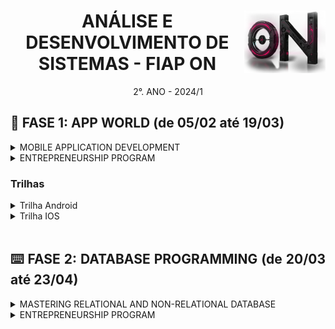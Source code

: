 <div align="center">
<a href="https://github.com/monicaquintal" target="_blank"><img align="right" height="100px" src="./assets/logo.png" /></a>
<h1>ANÁLISE E DESENVOLVIMENTO DE SISTEMAS - FIAP ON</h1>
<p>2°. ANO - 2024/1</p>
</div>

<div align="justify">

<h2>📱 FASE 1: APP WORLD (de 05/02 até 19/03)</h2>

<details>
<summary>MOBILE APPLICATION DEVELOPMENT</summary>

[Capítulo 01: O show tem que continuar!](./fase01/capitulo01.md)<br>
[Capítulo 03: Um mundo de oportunidades.](./fase01/capitulo03.md)<br>

</details>

<details>
<summary>ENTREPRENEURSHIP PROGRAM</summary>

[Capítulo 02: Cidades inteligentes.](./fase01/capitulo02.md)<br>

</details>
<h3>Trilhas</h3>

<details>
<summary>Trilha Android</summary>
<br>

- [Cap 2A - Introdução ao Kotlin](./fase01/trilha-android/capitulo2a.md)
- [Cap 3A - A casa do Android](./fase01/trilha-android/capitulo3a.md)
- [Cap 4A - Introdução ao Jetpack Compose](./fase01/trilha-android/capitulo4a.md)
- [Cap 5A - Layouts e componentes básicos no Jetpack Compose](./fase01/trilha-android/capitulo5a.md)
- [Cap 6A - Componentes básicos com Jetpack Composes](./fase01/trilha-android/capitulo6a.md)
- [Cap 7A - Uso de Cards e Imagens](./fase01/trilha-android/capitulo7a.md)
- [Cap 8A - Navegação e Fluxo entre telas](./fase01/trilha-android/capitulo8a.md)
- [Cap 9A - Gestão de estado no Jetpack Compose](./fase01/trilha-android/capitulo9a.md)
- [Cap 10A - Internacionalização e Validação de entrada de dados](./fase01/trilha-android/capitulo10a.md)
- [Cap 11A - Persistência de dados locais](./fase01/trilha-android/capitulo11a.md)
- [Cap 12A - Listas e Consumo de API externa](./fase01/trilha-android/capitulo12a.md)
- [Cap 13A - Animação e Multimídia](./fase01/trilha-android/capitulo13a.md)

</details>
<details>
<summary>Trilha IOS</summary>
<br>

- Cap 2B - A hora da maçã 
- Cap 3B - Voe com Swift
- Cap 4B - A casa do iOS
- Cap 5B - Toda aplicação tem um ciclo
- Cap 6B - Beleza e usabilidade inteligentes
- Cap 7B - Gravando informações
- Cap 8B - Integrando a sua aplicação
- Cap 9B - O Ecossistema de Sensores e Multimídia

</details>
<br>

<h2>⌨️ FASE 2: DATABASE PROGRAMMING (de 20/03 até 23/04)</h2>

<details>
<summary>MASTERING RELATIONAL AND NON-RELATIONAL DATABASE</summary>

- [Cap 1 - Programar dentro do banco de dados, o sonho](./fase02/capitulo01.md)
- Cap 2
- Cap 3
- Cap 4
- Cap 5
- Cap 6
- Cap 7
- Cap 8
- Cap 9
- Cap 10

</details>

<details>
<summary>ENTREPRENEURSHIP PROGRAM</summary>

- Cap 11
- Cap 12

</details>
